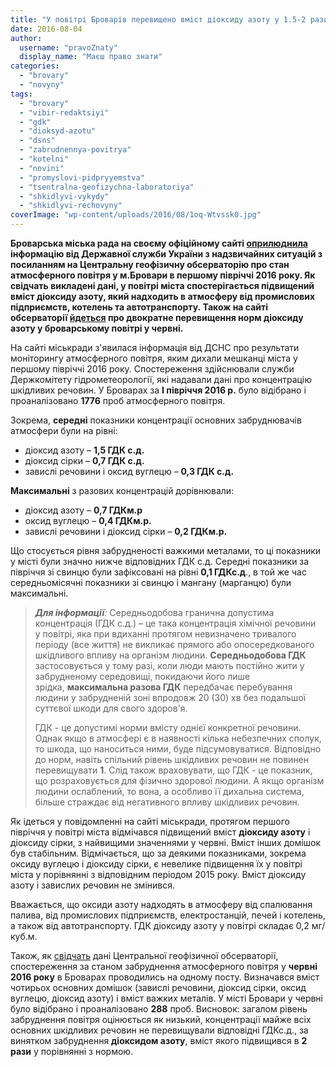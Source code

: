 ```yaml
---
title: "У повітрі Броварів перевищено вміст діоксиду азоту у 1.5-2 рази"
date: 2016-08-04
author: 
  username: "pravoZnaty"
  display_name: "Маєш право знати"
categories: 
  - "brovary"
  - "novyny"
tags: 
  - "brovary"
  - "vibir-redaktsiyi"
  - "gdk"
  - "dioksyd-azotu"
  - "dsns"
  - "zabrudnennya-povitrya"
  - "kotelni"
  - "novini"
  - "promyslovi-pidpryyemstva"
  - "tsentralna-geofizychna-laboratoriya"
  - "shkidlyvi-vykydy"
  - "shkidlyvi-rechovyny"
coverImage: "wp-content/uploads/2016/08/1oq-Wtvssk0.jpg"
---
```


**Броварська міська рада на своєму офіційному сайті [оприлюднила](https://brovary-rada.gov.ua/news/14220.html) інформацію від Державної служби України з надзвичайних ситуацій з посиланням на Центральну геофізичну обсерваторію про стан атмосферного повітря у м.Бровари в першому півріччі 2016 року. Як свідчать викладені дані, у повітрі міста спостерігається підвищений вміст діоксиду азоту, який надходить в атмосферу від промислових підприємств, котелень та автотранспорту. Також на сайті обсерваторії [йдеться](http://www.cgo.kiev.ua/index.php?fn=k_zabrud&f=kyiv&p=1) про двократне перевищення норм діоксиду азоту у броварському повітрі у червні.**

На сайті міськради з'явилася інформація від ДСНС про результати моніторингу атмосферного повітря, яким дихали мешканці міста у першому півріччі 2016 року. Спостереження здійснювали служби Держкомітету гідрометеорології, які надавали дані про концентрацію шкідливих речовин. У Броварах за **І півріччя 2016 р.** було відібрано і проаналізовано **1776** проб атмосферного повітря.

Зокрема, **середні** показники концентрації основних забруднювачів атмосфери були на рівні:

- діоксид азоту – **1,5 ГДК с.д.**
- діоксид сірки – **0,7 ГДК с.д.**
- завислі речовини і оксид вуглецю – **0,3 ГДК с.д.**

**Максимальні** з pазових концентpацій доpівнювали:

- діоксид азоту – **0,7 ГДКм.р**
- оксид вуглецю – **0,4 ГДКм.р.**
- завислі речовини і діоксид сіpки – **0,2 ГДКм.р.**

Що стосується рівня забрудненості важкими металами, то ці показники у місті були значно нижче відповідних ГДК с.д. Середні показники за півріччя зі свинцю були зафіксовані на рівні **0,1 ГДКс.д**., в той же час середньомісячні показники зі свинцю і мангану (марганцю) були максимальні.

> _**Для інформації**:_ Середньодобова гранична допустима концентрація (ГДК с.д.) – це така концентрація хімічної речовини у повітрі, яка при вдиханні протягом невизначено тривалого періоду (все життя) не викликає прямого або опосередкованого шкідливого впливу на організм людини. **Середньодобова ГДК** застосовується у тому разі, коли люди мають постійно жити у забрудненому середовищі, покидаючи його лише зрідка, **максимальна разова ГДК** передбачає перебування людини у забрудненій зоні впродовж 20 (30) хв без подальшої суттєвої шкоди для свого здоров'я.
> 
> ГДК - це допустимі норми вмісту однієї конкретної речовини.  Однак якщо в атмосфері є в наявності кілька небезпечних сполук, то шкода, що наноситься ними, буде підсумовуватися. Відповідно до норм, навіть спільний рівень шкідливих речовин не повинен перевищувати **1**. Слід також враховувати, що ГДК - це показник, що розраховується для фізично здорової людини. А якщо організм людини ослаблений, то вона, а особливо її дихальна система, більше страждає від негативного впливу шкідливих речовин.

Як ідеться у повідомленні на сайті міськради, протягом першого півріччя у повітрі міста відмічався підвищений вміст **діоксиду азоту** і діоксиду сірки, з найвищими значеннями у червні. Вміст інших домішок був стабільним. Відмічається, що за деякими показниками, зокрема оксиду вуглецю і діоксиду сірки, є невелике підвищення їх у повітрі міста у порівнянні з відповідним періодом 2015 року. Вміст діоксиду азоту і завислих речовин не змінився.

Вважається, що оксиди азоту надходять в атмосферу від спалювання палива, від промислових підприємств, електростанцій, печей і котелень, а також від автотранспорту. ГДК діоксиду азоту у повітрі складає 0,2 мг/куб.м.

Також, як [свідчать](http://www.cgo.kiev.ua/index.php?fn=k_zabrud&f=kyiv&p=1) дані Центральної геофізичної обсерваторії, спостереження за станом забруднення атмосферного повітря у **червні 2016 року** в Броварах проводились на одному посту. Визначався вміст чотирьох основних домішок (завислі речовини, діоксид сірки, оксид вуглецю, діоксид азоту) і вміст важких металів. У місті Бровари у червні було відібрано і проаналізовано **288** проб. Висновок: загалом рівень забруднення повітря оцінюється як низький, концентрації майже всіх основних шкідливих речовин не перевищували відповідні ГДКс.д., за винятком забруднення **діоксидом азоту**, вміст якого підвищився в **2 рази** у порівнянні з нормою.
